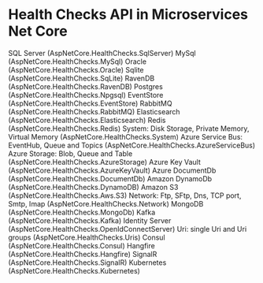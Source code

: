 # Health Checks API in Microservices Net Core

SQL Server (AspNetCore.HealthChecks.SqlServer)
MySql (AspNetCore.HealthChecks.MySql)
Oracle (AspNetCore.HealthChecks.Oracle)
Sqlite (AspNetCore.HealthChecks.SqLite)
RavenDB (AspNetCore.HealthChecks.RavenDB)
Postgres (AspNetCore.HealthChecks.Npgsql)
EventStore (AspNetCore.HealthChecks.EventStore)
RabbitMQ (AspNetCore.HealthChecks.RabbitMQ)
Elasticsearch (AspNetCore.HealthChecks.Elasticsearch)
Redis (AspNetCore.HealthChecks.Redis)
System: Disk Storage, Private Memory, Virtual Memory (AspNetCore.HealthChecks.System)
Azure Service Bus: EventHub, Queue and Topics (AspNetCore.HealthChecks.AzureServiceBus)
Azure Storage: Blob, Queue and Table (AspNetCore.HealthChecks.AzureStorage)
Azure Key Vault (AspNetCore.HealthChecks.AzureKeyVault)
Azure DocumentDb (AspNetCore.HealthChecks.DocumentDb)
Amazon DynamoDb (AspNetCore.HealthChecks.DynamoDB)
Amazon S3 (AspNetCore.HealthChecks.Aws.S3)
Network: Ftp, SFtp, Dns, TCP port, Smtp, Imap (AspNetCore.HealthChecks.Network)
MongoDB (AspNetCore.HealthChecks.MongoDb)
Kafka (AspNetCore.HealthChecks.Kafka)
Identity Server (AspNetCore.HealthChecks.OpenIdConnectServer)
Uri: single Uri and Uri groups (AspNetCore.HealthChecks.Uris)
Consul (AspNetCore.HealthChecks.Consul)
Hangfire (AspNetCore.HealthChecks.Hangfire)
SignalR (AspNetCore.HealthChecks.SignalR)
Kubernetes (AspNetCore.HealthChecks.Kubernetes)
